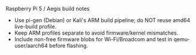 Raspberry Pi 5 / Aegis build notes
- Use pi-gen (Debian) or Kali's ARM build pipeline; do NOT reuse amd64 live-build profile.
- Keep ARM profiles separate to avoid firmware/kernel mismatches.
- Include non-free firmware blobs for Wi-Fi/Broadcom and test in qemu-user/aarch64 before flashing.
